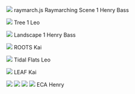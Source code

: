 ![](raymarching1.png)
raymarch.js
Raymarching Scene 1
Henry Bass

![](tree.png)
Tree 1
Leo

![](landscape.png)
Landscape 1
Henry Bass

![](roots.png)
ROOTS
Kai

![](tidalFlats.png)
Tidal Flats
Leo

![](leaf.png)
LEAF
Kai

![](eca1.png)
![](eca2.png)
![](eca3.png)
![](eca4.png)
ECA
Henry